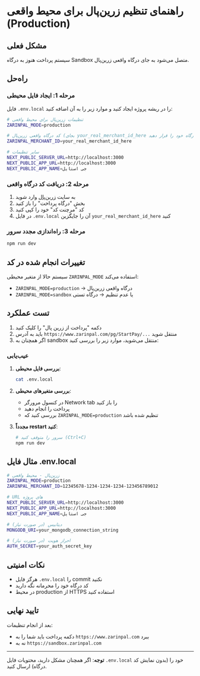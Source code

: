 # راهنمای تنظیم زرین‌پال برای محیط واقعی (Production)

## مشکل فعلی

سیستم پرداخت هنوز به درگاه Sandbox متصل می‌شود به جای درگاه واقعی زرین‌پال.

## راه‌حل

### مرحله 1: ایجاد فایل محیطی

فایل `.env.local` را در ریشه پروژه ایجاد کنید و موارد زیر را به آن اضافه کنید:

```bash
# تنظیمات زرین‌پال برای محیط واقعی
ZARINPAL_MODE=production

# کد درگاه واقعی زرین‌پال (بجای your_real_merchant_id_here کد درگاه خود را قرار دهید)
ZARINPAL_MERCHANT_ID=your_real_merchant_id_here

# سایر تنظیمات
NEXT_PUBLIC_SERVER_URL=http://localhost:3000
NEXT_PUBLIC_APP_URL=http://localhost:3000
NEXT_PUBLIC_APP_NAME=جی استایل
```

### مرحله 2: دریافت کد درگاه واقعی

1. به سایت [زرین‌پال](https://www.zarinpal.com) وارد شوید
2. بخش "درگاه پرداخت" را باز کنید
3. کد "مرچنت کد" خود را کپی کنید
4. در فایل `.env.local` آن را جایگزین `your_real_merchant_id_here` کنید

### مرحله 3: راه‌اندازی مجدد سرور

```bash
npm run dev
```

## تغییرات انجام شده در کد

سیستم حالا از متغیر محیطی `ZARINPAL_MODE` استفاده می‌کند:

- `ZARINPAL_MODE=production` → درگاه واقعی زرین‌پال
- `ZARINPAL_MODE=sandbox` یا عدم تنظیم → درگاه تستی

## تست عملکرد

1. دکمه "پرداخت از زرین پال" را کلیک کنید
2. باید به آدرس `https://www.zarinpal.com/pg/StartPay/...` منتقل شوید
3. اگر همچنان به sandbox منتقل می‌شوید، موارد زیر را بررسی کنید:

### عیب‌یابی

1. **بررسی فایل محیطی**:

   ```bash
   cat .env.local
   ```

2. **بررسی متغیرهای محیطی**:
   - در کنسول مرورگر Network tab را باز کنید
   - پرداخت را انجام دهید
   - بررسی کنید که `ZARINPAL_MODE=production` تنظیم شده باشد

3. **مجدداً restart کنید**:
   ```bash
   # سرور را متوقف کنید (Ctrl+C)
   npm run dev
   ```

## مثال فایل .env.local

```bash
# زرین‌پال - محیط واقعی
ZARINPAL_MODE=production
ZARINPAL_MERCHANT_ID=12345678-1234-1234-1234-123456789012

# URL های پروژه
NEXT_PUBLIC_SERVER_URL=http://localhost:3000
NEXT_PUBLIC_APP_URL=http://localhost:3000
NEXT_PUBLIC_APP_NAME=جی استایل

# دیتابیس (در صورت نیاز)
MONGODB_URI=your_mongodb_connection_string

# احراز هویت (در صورت نیاز)
AUTH_SECRET=your_auth_secret_key
```

## نکات امنیتی

- هرگز فایل `.env.local` را commit نکنید
- کد درگاه خود را محرمانه نگه دارید
- در محیط production از HTTPS استفاده کنید

## تایید نهایی

بعد از انجام تنظیمات:

- دکمه پرداخت باید شما را به `https://www.zarinpal.com` ببرد
- نه به `https://sandbox.zarinpal.com`

---

**توجه**: اگر همچنان مشکل دارید، محتویات فایل `.env.local` خود را (بدون نمایش کد درگاه) ارسال کنید.
